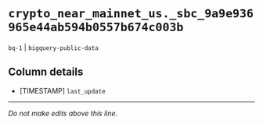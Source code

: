 # `crypto_near_mainnet_us._sbc_9a9e936965e44ab594b0557b674c003b`
`bq-1` | `bigquery-public-data`

## Column details
* [TIMESTAMP] `last_update`

-------------------------------------------------------------------------------
*Do not make edits above this line.*
